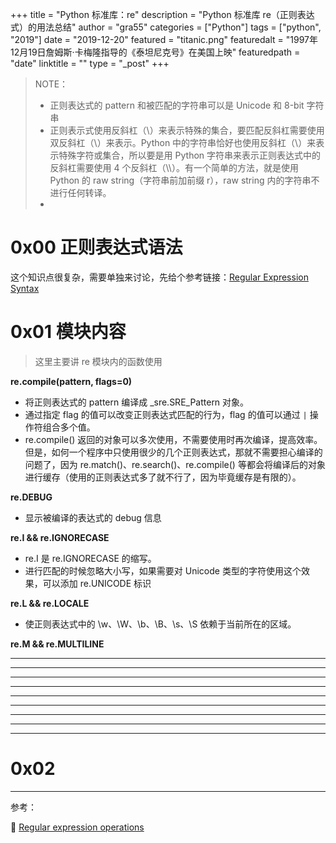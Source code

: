 +++
title = "Python 标准库：re"
description = "Python 标准库 re（正则表达式）的用法总结"
author = "gra55"
categories = ["Python"]
tags = ["python", "2019"]
date = "2019-12-20"
featured = "titanic.png"
featuredalt = "1997年12月19日詹姆斯·卡梅隆指导的《泰坦尼克号》在美国上映"
featuredpath = "date"
linktitle = ""
type = "_post"
+++

> NOTE：
>
> + 正则表达式的 pattern 和被匹配的字符串可以是 Unicode 和 8-bit 字符串
> + 正则表示式使用反斜杠（\）来表示特殊的集合，要匹配反斜杠需要使用双反斜杠（\\）来表示。Python 中的字符串恰好也使用反斜杠（\）来表示特殊字符或集合，所以要是用 Python 字符串来表示正则表达式中的反斜杠需要使用 4 个反斜杠（\\\\）。有一个简单的方法，就是使用 Python 的 raw string（字符串前加前缀 r），raw string 内的字符串不进行任何转译。
> + 

# 0x00 正则表达式语法

这个知识点很复杂，需要单独来讨论，先给个参考链接：[Regular Expression Syntax](https://docs.python.org/2/library/re.html#regular-expression-syntax)

# 0x01 模块内容

> 这里主要讲 re 模块内的函数使用

**re.compile(pattern, flags=0)**

+ 将正则表达式的 pattern 编译成 \_sre.SRE\_Pattern 对象。
+ 通过指定 flag 的值可以改变正则表达式匹配的行为，flag 的值可以通过 `|` 操作符组合多个值。
+ re.compile() 返回的对象可以多次使用，不需要使用时再次编译，提高效率。但是，如何一个程序中只使用很少的几个正则表达式，那就不需要担心编译的问题了，因为  re.match()、re.search()、re.compile() 等都会将编译后的对象进行缓存（使用的正则表达式多了就不行了，因为毕竟缓存是有限的）。

**re.DEBUG**

+ 显示被编译的表达式的 debug 信息

**re.I && re.IGNORECASE**

+ re.I 是 re.IGNORECASE 的缩写。
+ 进行匹配的时候忽略大小写，如果需要对 Unicode 类型的字符使用这个效果，可以添加 re.UNICODE 标识

**re.L && re.LOCALE**

+ 使正则表达式中的 \w、\W、\b、\B、\s、\S 依赖于当前所在的区域。

**re.M && re.MULTILINE**



****
****
****
****
****
****
****
****
****


# 0x02 

---
参考：

:pushpin: [Regular expression operations](https://docs.python.org/2/library/re.html)
